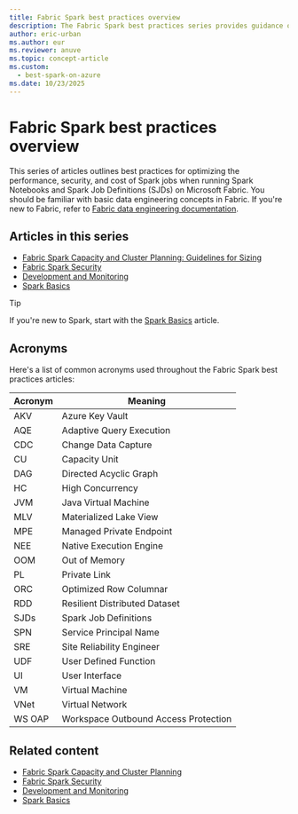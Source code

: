 ```yaml
---
title: Fabric Spark best practices overview
description: The Fabric Spark best practices series provides guidance on security, capacity planning, development lifecycle, observability, and fundamental concepts.
author: eric-urban
ms.author: eur
ms.reviewer: anuve
ms.topic: concept-article
ms.custom:
  - best-spark-on-azure
ms.date: 10/23/2025
---
```


# Fabric Spark best practices overview

This series of articles outlines best practices for optimizing the performance, security, and cost of Spark jobs when running Spark Notebooks and Spark Job Definitions (SJDs) on Microsoft Fabric. You should be familiar with basic data engineering concepts in Fabric. If you're new to Fabric, refer to [Fabric data engineering documentation](/fabric/data-engineering).

## Articles in this series

- [Fabric Spark Capacity and Cluster Planning: Guidelines for Sizing](./spark-best-practices-capacity-planning.md)
- [Fabric Spark Security](./spark-best-practices-security.md)
- [Development and Monitoring](./spark-best-practices-development-monitoring.md)
- [Spark Basics](./spark-best-practices-basics.md)

> [!TIP]
> If you're new to Spark, start with the [Spark Basics](./spark-best-practices-basics.md) article. 

## Acronyms

Here's a list of common acronyms used throughout the Fabric Spark best practices articles:

| **Acronym** | **Meaning** |
|-------------|-------------|
| AKV         | Azure Key Vault |
| AQE         | Adaptive Query Execution |
| CDC         | Change Data Capture |
| CU          | Capacity Unit |
| DAG         | Directed Acyclic Graph |
| HC          | High Concurrency |
| JVM         | Java Virtual Machine |
| MLV         | Materialized Lake View |
| MPE         | Managed Private Endpoint |
| NEE         | Native Execution Engine |
| OOM         | Out of Memory |
| PL          | Private Link  |
| ORC         | Optimized Row Columnar |
| RDD         | Resilient Distributed Dataset |
| SJDs        | Spark Job Definitions |
| SPN         | Service Principal Name |
| SRE         | Site Reliability Engineer |
| UDF         | User Defined Function |
| UI          | User Interface    |
| VM          | Virtual Machine   |
| VNet        | Virtual Network   |
| WS OAP      | Workspace Outbound Access Protection |

## Related content

- [Fabric Spark Capacity and Cluster Planning](spark-best-practices-capacity-planning.md)
- [Fabric Spark Security](spark-best-practices-security.md)
- [Development and Monitoring](spark-best-practices-development-monitoring.md)
- [Spark Basics](spark-best-practices-basics.md)
